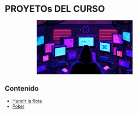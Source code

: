 # PROYETOs DEL CURSO

<div align=center>
<img src="../../extras/pixel-jeff-matrix-s.gif" alt="me" width="60%">
</div>

## Contenido
- [Hundir la flota](../proyectos/Hundir%20la%20flota/README.md)
- [Poker](../proyectos/Poker/README.md)
